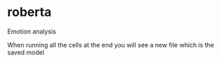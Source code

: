 # roberta
Emotion analysis

When running all the cells at the end you will see a new file which is the saved model

